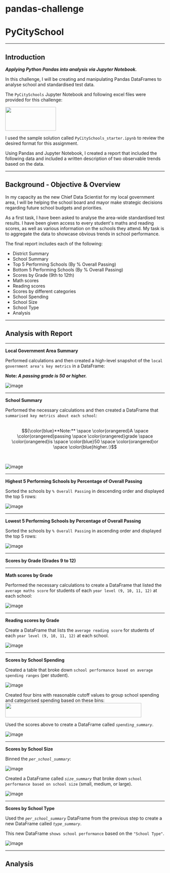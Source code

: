 # pandas-challenge

# PyCitySchool
----------------------

## Introduction

***Applying Python Pandas into analysis via Jupyter Notebook.***

In this challenge, I will be creating and manipulating Pandas DataFrames to analyse school and standardised test data.

The `PyCitySchools` Jupyter Notebook and following excel files were provided for this challenge:

   <img src="https://github.com/Mago281/pandas-challenge/assets/131424690/f77ded6d-6ba1-4b43-b84b-b7df026e0d71" width="160" height="75">

I used the sample solution called `PyCitySchools_starter.ipynb`  to review the desired format for this assignment.

Using Pandas and Jupyter Notebook, I created a report that included the following data and included a written description of two observable trends based on the data.

---


**Background - Objective & Overview**
----------------------

In my capacity as the new Chief Data Scientist for my local government area, I will be helping the school board and mayor make strategic decisions regarding future school budgets and priorities.

As a first task, I have been asked to analyse the area-wide standardised test results.  I have been given access to every student's maths and reading scores, as well as various information on the schools they attend.  My task is to aggregate the data to showcase obvious trends in school performance.

The final report includes each of the following:
   - District Summary
   - School Summary
   - Top 5 Performing Schools (By % Overall Passing)
   - Bottom 5 Performing Schools (By % Overall Passing)
   - Scores by Grade (9th to 12th)
   - Math scores
   - Reading scores
   - Scores by different categories
   - School Spending
   - School Size
   - School Type
   - Analysis

________________________________________

## Analysis with Report
________________________________________


**Local Government Area Summary**

Performed calculations and then created a high-level snapshot of the `local government area's key metrics` in a DataFrame:

**Note: _A passing grade is 50 or higher._**

![image](https://github.com/Mago281/pandas-challenge/assets/131424690/13bf2d4e-35a2-4693-9f38-a671dd283a6b)

________________________________________
 
**School Summary**

Performed the necessary calculations and then created a DataFrame that `summarised key metrics about each school`:
<br>
<br>


$${\color{blue}**Note:** \space \color{orangered}A  \space \color{orangered}passing \space \color{orangered}grade \space \color{orangered}is \space \color{blue}50 \space \color{orangered}or \space \color{blue}higher.:}$$ 
<p align="left">
</p>  

<br>

![image](https://github.com/Mago281/pandas-challenge/assets/131424690/b946ab5b-939b-4683-a811-db31e8747a4b)

________________________________________

**Highest 5 Performing Schools by Percentage of Overall Passing**

Sorted the schools by `% Overall Passing` in descending order and displayed the top 5 rows:

![image](https://github.com/Mago281/pandas-challenge/assets/131424690/45653e1c-7282-49d8-9415-2e6cc4ec7c2d)

________________________________________

**Lowest 5 Performing Schools by Percentage of Overall Passing**

Sorted the schools by `% Overall Passing` in ascending order and displayed the top 5 rows:

![image](https://github.com/Mago281/pandas-challenge/assets/131424690/a3aaebf7-421c-4445-84cf-b26ab215cbcf)

________________________________________

**Scores by Grade (Grades 9 to 12)**
________________________________________

**Math scores by Grade**

Performed the necessary calculations to create a DataFrame that listed the `average maths score` for students of each `year level (9, 10, 11, 12)` at each school:

![image](https://github.com/Mago281/pandas-challenge/assets/131424690/973cb0f5-a537-4032-bda8-4b62caedb9bd)

________________________________________ 

**Reading scores by Grade**

Create a DataFrame that lists the `average reading score` for students of each `year level (9, 10, 11, 12)` at each
school.

![image](https://github.com/Mago281/pandas-challenge/assets/131424690/868e97d3-a39c-4376-8588-27de7648bf5e)

________________________________________

**Scores by School Spending**

Created a table that broke down `school performance based on average spending ranges` (per student).

![image](https://github.com/Mago281/pandas-challenge/assets/131424690/ff203710-c690-4377-9af5-42647fded64c)
 
Created four bins with reasonable cutoff values to group school spending and categorised spending based on these bins:
<img src="https://github.com/Mago281/pandas-challenge/assets/131424690/2079f0f9-b0d2-445d-b5a5-d556a9efa331" width="430" height="45">

Used the scores above to create a DataFrame called _`spending_summary`_.

![image](https://github.com/Mago281/pandas-challenge/assets/131424690/7e213fd4-f47c-4a72-92ed-b2bf8b5b32fa)

________________________________________

**Scores by School Size**

Binned the _`per_school_summary`_:

![image](https://github.com/Mago281/pandas-challenge/assets/131424690/4013aec4-4f87-4005-8723-36f7e819e62c)

Created a DataFrame called _`size_summary`_ that broke down `school performance based on school size` (small,
medium, or large).

![image](https://github.com/Mago281/pandas-challenge/assets/131424690/23d70d85-eddc-4b40-ad15-3a8a1618554a)

________________________________________

**Scores by School Type**

Used the _`per_school_summary`_ DataFrame from the previous step to create a new DataFrame called _`type_summary`_.

This new DataFrame `shows school performance` based on the `"School Type"`.

![image](https://github.com/Mago281/pandas-challenge/assets/131424690/e632d31b-7c31-4864-b80e-d0ff89fc639e)

________________________________________




**Analysis**
----------------------












